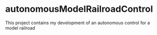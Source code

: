 # autonomousModelRailroadControl
This project contains my development of an autonomous control for a model railroad
